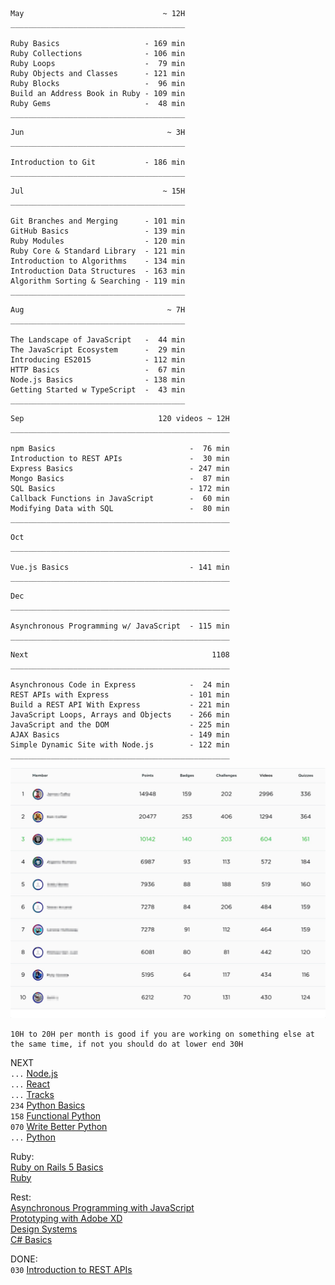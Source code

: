 ```
May                               ~ 12H
_______________________________________   

Ruby Basics                   - 169 min   
Ruby Collections              - 106 min   
Ruby Loops                    -  79 min   
Ruby Objects and Classes      - 121 min   
Ruby Blocks                   -  96 min   
Build an Address Book in Ruby - 109 min   
Ruby Gems                     -  48 min
_______________________________________

```

```
Jun                                ~ 3H
_______________________________________   

Introduction to Git           - 186 min
_______________________________________   

```

```
Jul                               ~ 15H
_______________________________________   

Git Branches and Merging      - 101 min   
GitHub Basics                 - 139 min   
Ruby Modules                  - 120 min   
Ruby Core & Standard Library  - 121 min   
Introduction to Algorithms    - 134 min   
Introduction Data Structures  - 163 min   
Algorithm Sorting & Searching - 119 min
_______________________________________ 

```

```
Aug                                ~ 7H
_______________________________________

The Landscape of JavaScript   -  44 min
The JavaScript Ecosystem      -  29 min
Introducing ES2015            - 112 min
HTTP Basics                   -  67 min
Node.js Basics                - 138 min
Getting Started w TypeScript  -  43 min
_______________________________________

```

```
Sep                              120 videos ~ 12H
_________________________________________________

npm Basics                              -  76 min
Introduction to REST APIs               -  30 min
Express Basics                          - 247 min
Mongo Basics                            -  87 min
SQL Basics                              - 172 min
Callback Functions in JavaScript        -  60 min
Modifying Data with SQL                 -  80 min
_________________________________________________

```

```
Oct  
_________________________________________________

Vue.js Basics                           - 141 min
_________________________________________________

```

```
Dec  
_________________________________________________

Asynchronous Programming w/ JavaScript  - 115 min
_________________________________________________

```

```
Next                                         1108  
_________________________________________________

Asynchronous Code in Express            -  24 min
REST APIs with Express                  - 101 min
Build a REST API With Express           - 221 min
JavaScript Loops, Arrays and Objects    - 266 min
JavaScript and the DOM                  - 225 min
AJAX Basics                             - 149 min
Simple Dynamic Site with Node.js        - 122 min
_________________________________________________

```

![Sept](./my_org_stats/0919full.jpg)

```
10H to 20H per month is good if you are working on something else at the same time, if not you should do at lower end 30H
```

NEXT  
`...` [Node.js](https://teamtreehouse.com/library/type:course/q:node.js)  
`...` [React](https://teamtreehouse.com/library/type:course/q:React)  
`...` [Tracks](https://teamtreehouse.com/tracks)  
`234` [Python Basics](https://teamtreehouse.com/library/python-basics-3)   
`158` [Functional Python](https://teamtreehouse.com/library/functional-python)    
`070` [Write Better Python](https://teamtreehouse.com/library/write-better-python)    
`...` [Python](https://teamtreehouse.com/library/type:course/q:python)  

Ruby:  
[Ruby on Rails 5 Basics](https://teamtreehouse.com/library/ruby-on-rails-5-basics)  
[Ruby](https://teamtreehouse.com/library/type:course/q:ruby)  

Rest:  
[Asynchronous Programming with JavaScript](https://teamtreehouse.com/library/asynchronous-programming-with-javascript)  
[Prototyping with Adobe XD](https://teamtreehouse.com/library/prototyping-with-adobe-xd)  
[Design Systems](https://teamtreehouse.com/library/design-systems)  
[C# Basics](https://teamtreehouse.com/library/your-first-c-program)  

DONE:  
`030` [Introduction to REST APIs](https://teamtreehouse.com/library/introduction-to-rest-apis)  